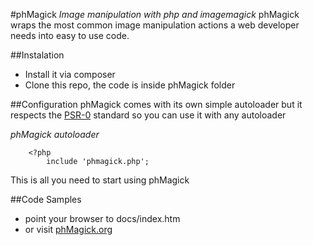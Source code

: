 #phMagick
_Image manipulation with php and imagemagick_
phMagick wraps the most common image manipulation actions a web developer needs into easy to use code.

##Instalation

* Install it via composer
* Clone this repo, the code is inside phMagick folder

##Configuration
phMagick comes with its own simple autoloader but it respects the [PSR-0][psr-0] standard so you can use it with any autoloader 

*phMagick autoloader*

        <?php
            include 'phmagick.php';

This is all you need to start using phMagick

##Code Samples
    
* point your browser to docs/index.htm
* or visit [phMagick.org][1]



[1]: http://phmagick.org/documentation
[psr-0]: https://github.com/php-fig/fig-standards/blob/master/accepted/PSR-0.md